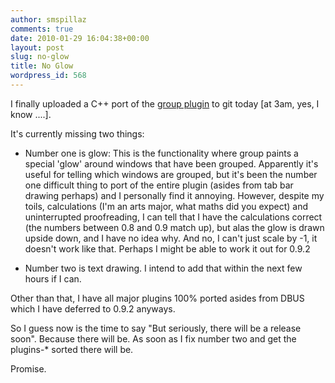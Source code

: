 ```yaml
---
author: smspillaz
comments: true
date: 2010-01-29 16:04:38+00:00
layout: post
slug: no-glow
title: No Glow
wordpress_id: 568
---
```


I finally uploaded a C++ port of the [group plugin](http://git.compiz.org/fusion/plugins/group/commit/?h=compiz%2b%2b) to git today [at 3am, yes, I know ....].

It's currently missing two things:



	
  * Number one is glow: This is the functionality where group paints a special 'glow' around windows that have been grouped. Apparently it's useful for telling which windows are grouped, but it's been the number one difficult thing to port of the entire plugin (asides from tab bar drawing perhaps) and I personally find it annoying. However, despite my toils, calculations (I'm an arts major, what maths did you expect) and uninterrupted proofreading, I can tell that I have the calculations correct (the numbers between 0.8 and 0.9 match up), but alas the glow is drawn upside down, and I have no idea why. And no, I can't just scale by -1, it doesn't work like that. Perhaps I might be able to work it out for 0.9.2

	
  * Number two is text drawing. I intend to add that within the next few hours if I can.


Other than that, I have all major plugins 100% ported asides from DBUS which I have deferred to 0.9.2 anyways.

So I guess now is the time to say "But seriously, there will be a release soon". Because there will be. As soon as I fix number two and get the plugins-* sorted there will be.

Promise.
